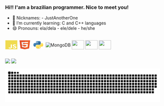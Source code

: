 ### Hi!! I'am a brazilian programmer. Nice to meet you!

- 📄 Nicknames: - JustAnotherOne
- 🌱 I’m currently learning: C and C++ languages 
- 😄 Pronouns: ela/dela - ele/dele - he/she
  
<div style="display: inline_block"><br>
  <img align="center" alt="Rafa-Js" height="30" width="40" src="https://raw.githubusercontent.com/devicons/devicon/master/icons/javascript/javascript-plain.svg">
  <img align="center" alt="Rafa-HTML" height="30" width="40" src="https://raw.githubusercontent.com/devicons/devicon/master/icons/html5/html5-original.svg">
  <img align="center" alt="Rafa-Python" height="30" width="40" src="https://raw.githubusercontent.com/devicons/devicon/master/icons/python/python-original.svg">
  <img align="center" alt="MongoDB" height="30" width="40" src="https://cdn.jsdelivr.net/gh/devicons/devicon/icons/mongodb/mongodb-original-wordmark.svg">
  <img align="center" alt-"Node.js" height="30" width="40" src="https://cdn.jsdelivr.net/gh/devicons/devicon/icons/nodejs/nodejs-original.svg">
  <img align="center" alt-"C" height="30" width="40" src="https://cdn.jsdelivr.net/gh/devicons/devicon/icons/c/c-original.svg">
  <img align="center" alt-"Cplusplus" height="30" width="40" src="https://cdn.jsdelivr.net/gh/devicons/devicon/icons/cplusplus/cplusplus-original.svg">
</div>
  
  ##
  <div> 
 <a href="https://discord.gg/ZS5mRWvcQ4" target="_blank"><img src="https://img.shields.io/badge/Discord-7289DA?style=for-the-badge&logo=discord&logoColor=white" target="_blank"></a> 
  <a href = "mailto:Merlinjoaovitor@gmail.com"><img src="https://img.shields.io/badge/-Gmail-%23333?style=for-the-badge&logo=gmail&logoColor=white" target="_blank"></a>

 ![Snake animation](https://github.com/jvopBR/jvopBR/blob/output/github-contribution-grid-snake.svg)
    
 </div>
 
